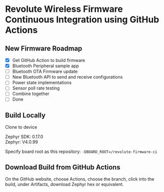 # Revolute Wireless Firmware Continuous Integration using GitHub Actions

## New Firmware Roadmap

- [x] Get GitHub Action to build firmware
- [x] Bluetooth Peripheral sample app
- [ ] Bluetooth OTA Firmware update
- [ ] New Bluetooth API to send and receive configurations
- [ ] Power state implementations
- [ ] Sensor poll rate testing
- [ ] Combine together
- [ ] Done

## Build Locally

Clone to device

Zephyr SDK: 0.17.0  
Zephyr: V4.0.99

Specify board root as this repository: `-DBOARD_ROOT=/revolute-firmware-ci`

## Download Build from GitHub Actions

On the GitHub website, choose Actions, choose the branch, click into the build, under Artifacts, download Zephyr hex or equivalent.
